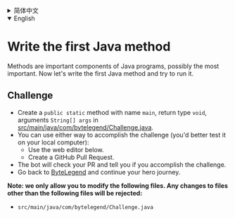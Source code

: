 <details>
  <summary>简体中文</summary>

  # 编写第一个Java方法

  <ruby>方法<rt>method</rt></ruby>组成了Java程序的骨架。现在，请编写你的第一个方法，并尝试运行它。

  ## 挑战
  - 请在[src/main/java/com/bytelegend/Challenge.java](https://github.com/ByteLegendQuest/java-create-psvm/blob/main/src/main/java/com/bytelegend/Challenge.java)中创建一个名为`main`、参数为`String[] args`、返回值为`void`的`public static`方法。
  - 你可以使用任意一种方法完成挑战（最好先在自己的本地电脑上测试通过）：
    - 使用下面的网页编辑器。
    - 创建一个GitHub Pull Request。
  - 机器人将会检查你的回答，告诉你是否通过了挑战。
  - 回到[字节传说](https://bytelegend.com)，然后继续你的英雄旅程。

  **注意：我们只允许您修改以下文件，任何对其他文件的修改都会被拒绝：**

- `src/main/java/com/bytelegend/Challenge.java`
    </details>

<details open='true'>
  <summary>English</summary>

  # Write the first Java method

  Methods are important components of Java programs, possibly the most important.
  Now let's write the first Java method and try to run it.

  ## Challenge
  - Create a `public static` method with name `main`, return type `void`, arguments `String[] args` in [src/main/java/com/bytelegend/Challenge.java](https://github.com/ByteLegendQuest/java-create-psvm/blob/main/src/main/java/com/bytelegend/Challenge.java).
  - You can use either way to accomplish the challenge (you'd better test it on your local computer):
    - Use the web editor below.
    - Create a GitHub Pull Request.
  - The bot will check your PR and tell you if you accomplish the challenge.
  - Go back to [ByteLegend](https://bytelegend.com) and continue your hero journey.

  **Note: we only allow you to modify the following files.
Any changes to files other than the following files will be rejected:**

- `src/main/java/com/bytelegend/Challenge.java`
</details>
